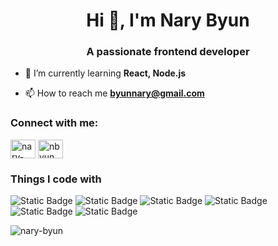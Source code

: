 <h1 align="center">Hi 👋, I'm Nary Byun</h1>
<h3 align="center">A passionate frontend developer</h3>

- 🌱 I’m currently learning **React, Node.js**

- 📫 How to reach me **byunnary@gmail.com**

<h3 align="left">Connect with me:</h3>
<p align="left">
<a href="https://linkedin.com/in/nary-byun-80408992" target="blank"><img align="center" src="https://raw.githubusercontent.com/rahuldkjain/github-profile-readme-generator/master/src/images/icons/Social/linked-in-alt.svg" alt="nary-byun-80408992" height="30" width="40" /></a>
<a href="https://dribbble.com/nbyun" target="blank"><img align="center" src="https://raw.githubusercontent.com/rahuldkjain/github-profile-readme-generator/master/src/images/icons/Social/dribbble.svg" alt="nbyun" height="30" width="40" /></a>
</p>

<h3 align="left">Things I code with </h3>

<body>
  <div id-"wrap">

<img alt="Static Badge" src="https://img.shields.io/badge/HTML-orange">
<img alt="Static Badge" src="https://img.shields.io/badge/CSS-blue">
<img alt="Static Badge" src="https://img.shields.io/badge/java%20script-yellow">
<img alt="Static Badge" src="https://img.shields.io/badge/React-skyblue">
<img alt="Static Badge" src="https://img.shields.io/badge/figma-purple">
<img alt="Static Badge" src="https://img.shields.io/badge/Photoshop-pink">

  </div>
</body>
<p><img align="center" src="https://github-readme-stats.vercel.app/api/top-langs?username=nary-byun&show_icons=true&locale=en&layout=compact" alt="nary-byun" /></p>


